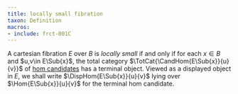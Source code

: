 ```yaml
---
title: locally small fibration
taxon: Definition
macros:
- include: frct-001C
---
```


A cartesian fibration $E$ over $B$ is *locally small* if and only if for
each $x\in B$ and $u,v\in E\Sub{x}$, the total category $\TotCat{\CandHom{E\Sub{x}}{u}{v}}$ of [hom candidates](frct-001C)
has a terminal object. Viewed as a displayed object in $E$, we shall write $\DispHom{E\Sub{x}}{u}{v}$ lying over $\Hom{E\Sub{x}}{u}{v}$ for the terminal hom candidate.
